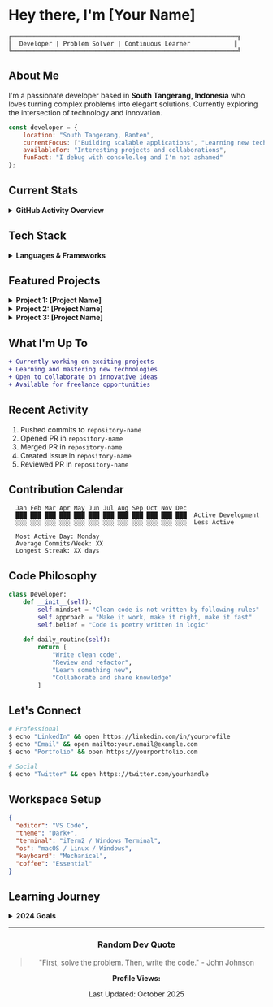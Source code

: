 # Hey there, I'm [Your Name]

```ascii
╔══════════════════════════════════════════════════════════════╗
║  Developer | Problem Solver | Continuous Learner            ║
╚══════════════════════════════════════════════════════════════╝
```

## About Me

I'm a passionate developer based in **South Tangerang, Indonesia** who loves turning complex problems into elegant solutions. Currently exploring the intersection of technology and innovation.

```javascript
const developer = {
    location: "South Tangerang, Banten",
    currentFocus: ["Building scalable applications", "Learning new technologies"],
    availableFor: "Interesting projects and collaborations",
    funFact: "I debug with console.log and I'm not ashamed"
};
```

## Current Stats

<details>
<summary><b>GitHub Activity Overview</b></summary>

```text
Total Repositories    : XX public repos
Total Stars Earned    : XX stars
Total Commits (2024)  : XXX commits
Total PRs            : XX pull requests
Total Issues         : XX issues
Contribution Streak  : XX days
```

</details>

## Tech Stack

<details>
<summary><b>Languages & Frameworks</b></summary>

```yaml
Languages:
  - JavaScript / TypeScript
  - Python
  - Java
  - Go
  
Frameworks:
  - React / Next.js
  - Node.js / Express
  - Django / Flask
  
Tools:
  - Git / GitHub
  - Docker
  - PostgreSQL / MongoDB
```

</details>

## Featured Projects

<details>
<summary><b>Project 1: [Project Name]</b></summary>

```markdown
Description: Brief description of your project
Tech Stack: React, Node.js, PostgreSQL
Status: Active Development
Repository: github.com/YOUR_USERNAME/project-name
```

</details>

<details>
<summary><b>Project 2: [Project Name]</b></summary>

```markdown
Description: Brief description of your project
Tech Stack: Python, Django, Docker
Status: Production
Repository: github.com/YOUR_USERNAME/project-name
```

</details>

<details>
<summary><b>Project 3: [Project Name]</b></summary>

```markdown
Description: Brief description of your project
Tech Stack: TypeScript, Next.js, MongoDB
Status: Active Development
Repository: github.com/YOUR_USERNAME/project-name
```

</details>

## What I'm Up To

```diff
+ Currently working on exciting projects
+ Learning and mastering new technologies
+ Open to collaborate on innovative ideas
+ Available for freelance opportunities
```

## Recent Activity

<!--START_SECTION:activity-->
1. Pushed commits to `repository-name`
2. Opened PR in `repository-name`
3. Merged PR in `repository-name`
4. Created issue in `repository-name`
5. Reviewed PR in `repository-name`
<!--END_SECTION:activity-->

## Contribution Calendar

```text
  Jan Feb Mar Apr May Jun Jul Aug Sep Oct Nov Dec
  ███ ███ ███ ███ ███ ███ ███ ███ ███ ███ ███ ███  Active Development
  ░░░ ░░░ ░░░ ░░░ ░░░ ░░░ ░░░ ░░░ ░░░ ░░░ ░░░ ░░░  Less Active
  
  Most Active Day: Monday
  Average Commits/Week: XX
  Longest Streak: XX days
```

## Code Philosophy

```python
class Developer:
    def __init__(self):
        self.mindset = "Clean code is not written by following rules"
        self.approach = "Make it work, make it right, make it fast"
        self.belief = "Code is poetry written in logic"
    
    def daily_routine(self):
        return [
            "Write clean code",
            "Review and refactor",
            "Learn something new",
            "Collaborate and share knowledge"
        ]
```

## Let's Connect

```bash
# Professional
$ echo "LinkedIn" && open https://linkedin.com/in/yourprofile
$ echo "Email" && open mailto:your.email@example.com
$ echo "Portfolio" && open https://yourportfolio.com

# Social
$ echo "Twitter" && open https://twitter.com/yourhandle
```

## Workspace Setup

```json
{
  "editor": "VS Code",
  "theme": "Dark+",
  "terminal": "iTerm2 / Windows Terminal",
  "os": "macOS / Linux / Windows",
  "keyboard": "Mechanical",
  "coffee": "Essential"
}
```

## Learning Journey

<details>
<summary><b>2024 Goals</b></summary>

- [ ] Master advanced TypeScript patterns
- [ ] Contribute to 10+ open source projects
- [ ] Build and ship 3 major projects
- [ ] Write technical blog posts
- [ ] Mentor junior developers

</details>

---

<div align="center">

### Random Dev Quote

> "First, solve the problem. Then, write the code." - John Johnson

**Profile Views:** <!-- Add counter if needed -->

Last Updated: October 2025

</div>

<!-- 
Setup Instructions:
1. Replace YOUR_USERNAME with your actual GitHub username
2. Update projects section with your actual projects
3. Customize tech stack based on your expertise
4. Add your social links
5. Update stats manually or use GitHub Actions
-->
